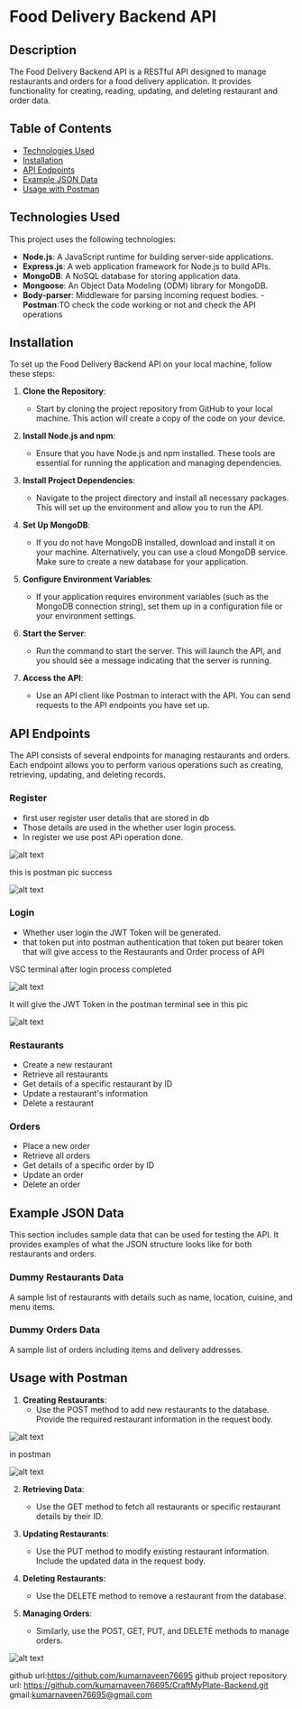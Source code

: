 # Food Delivery Backend API

## Description
The Food Delivery Backend API is a RESTful API designed to manage restaurants and orders for a food delivery application. It provides functionality for creating, reading, updating, and deleting restaurant and order data.

## Table of Contents
- [Technologies Used](#technologies-used)
- [Installation](#installation)
- [API Endpoints](#api-endpoints)
- [Example JSON Data](#example-json-data)
- [Usage with Postman](#usage-with-postman)
  

## Technologies Used
This project uses the following technologies:
- **Node.js**: A JavaScript runtime for building server-side applications.
- **Express.js**: A web application framework for Node.js to build APIs.
- **MongoDB**: A NoSQL database for storing application data.
- **Mongoose**: An Object Data Modeling (ODM) library for MongoDB.
- **Body-parser**: Middleware for parsing incoming request bodies.
-**Postman**:TO check the code working or not and check the API operations 

## Installation
To set up the Food Delivery Backend API on your local machine, follow these steps:

1. **Clone the Repository**:
   - Start by cloning the project repository from GitHub to your local machine. This action will create a copy of the code on your device.

2. **Install Node.js and npm**:
   - Ensure that you have Node.js and npm installed. These tools are essential for running the application and managing dependencies.

3. **Install Project Dependencies**:
   - Navigate to the project directory and install all necessary packages. This will set up the environment and allow you to run the API.

4. **Set Up MongoDB**:
   - If you do not have MongoDB installed, download and install it on your machine. Alternatively, you can use a cloud MongoDB service. Make sure to create a new database for your application.

5. **Configure Environment Variables**:
   - If your application requires environment variables (such as the MongoDB connection string), set them up in a configuration file or your environment settings.

6. **Start the Server**:
   - Run the command to start the server. This will launch the API, and you should see a message indicating that the server is running.

7. **Access the API**:
   - Use an API client like Postman to interact with the API. You can send requests to the API endpoints you have set up.

## API Endpoints
The API consists of several endpoints for managing restaurants and orders. Each endpoint allows you to perform various operations such as creating, retrieving, updating, and deleting records.


### Register

- first user register user detalis that are stored in db
- Those details are used in the whether user login process.
- In register we use post APi operation done.

![alt text](image.png)

this is postman pic success 

![alt text](image-1.png)

### Login

- Whether user login the JWT Token will be generated.
- that token put into postman authentication that token put bearer token that will give access to the Restaurants and Order process of  API 

VSC terminal after login process completed

![alt text](image-3.png)

It will give the JWT Token in the postman terminal see in this pic 

![alt text](image-2.png)

### Restaurants
- Create a new restaurant
- Retrieve all restaurants
- Get details of a specific restaurant by ID
- Update a restaurant's information
- Delete a restaurant

### Orders
- Place a new order
- Retrieve all orders
- Get details of a specific order by ID
- Update an order
- Delete an order

## Example JSON Data
This section includes sample data that can be used for testing the API. It provides examples of what the JSON structure looks like for both restaurants and orders.

### Dummy Restaurants Data
A sample list of restaurants with details such as name, location, cuisine, and menu items.

### Dummy Orders Data
A sample list of orders including items and delivery addresses.

## Usage with Postman

1. **Creating Restaurants**:
   - Use the POST method to add new restaurants to the database. Provide the required restaurant information in the request body.

![alt text](image-4.png)

in postman 

![alt text](image-5.png)

2. **Retrieving Data**:
   - Use the GET method to fetch all restaurants or specific restaurant details by their ID.

3. **Updating Restaurants**:
   - Use the PUT method to modify existing restaurant information. Include the updated data in the request body.

4. **Deleting Restaurants**:
   - Use the DELETE method to remove a restaurant from the database.

5. **Managing Orders**:
   - Similarly, use the POST, GET, PUT, and DELETE methods to manage orders.

![alt text](image-6.png)

github url:https://github.com/kumarnaveen76695
github project repository url: https://github.com/kumarnaveen76695/CraftMyPlate-Backend.git
gmail:kumarnaveen76695@gmail.com
